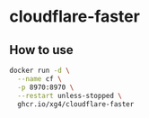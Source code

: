 # cloudflare-faster

## How to use

```sh
docker run -d \
  --name cf \
  -p 8970:8970 \
  --restart unless-stopped \
  ghcr.io/xg4/cloudflare-faster
```
